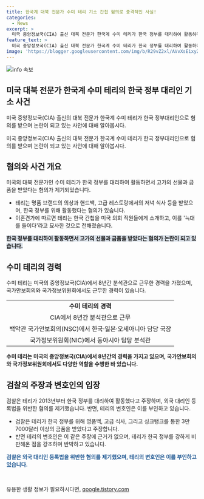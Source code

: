 ```yaml
---
title: 한국계 대북 전문가 수미 테리 기소 간첩 혐의로 충격적인 사실!
categories:
  - News
excerpt: >
  미국 중앙정보국(CIA) 출신 대북 전문가 한국계 수미 테리가 한국 정부를 대리하여 활동하며 고가의 선물 및 저녁 식사를 받았다는 혐의를 받고 기소되었다. 이는 한국 간첩을 미국 의회 직원들에게 소개하고 도왔다는 것으로 알려졌으며, 테리는 한국 정부를 위해 출연하고 기고해온 것으로 전해졌다. 이에 대한 검찰의 주장에 반발하는 테리의 변호인은 이를 왜곡하고 있으며, 사실이 밝혀지면 미국 정부의 실수가 드러날 것이라고 주장했다.
feature_text: >
  미국 중앙정보국(CIA) 출신 대북 전문가 한국계 수미 테리가 한국 정부를 대리하여 활동하며 고가의 선물 및 저녁 식사를 받았다는 혐의를 받고 기소되었다. 이는 한국 간첩을 미국 의회 직원들에게 소개하고 도왔다는 것으로 알려졌으며, 테리는 한국 정부를 위해 출연하고 기고해온 것으로 전해졌다. 이에 대한 검찰의 주장에 반발하는 테리의 변호인은 이를 왜곡하고 있으며, 사실이 밝혀지면 미국 정부의 실수가 드러날 것이라고 주장했다.
image: 'https://blogger.googleusercontent.com/img/b/R29vZ2xl/AVvXsEixyZcFfHzMRdzZMjFBmAUKJYCLCGyLL1o632UiGVXcaFdKo_bkvkuCioo0uUKlGfBVcT3P84aROyZIXSBEx3Aw5nCQ3pTgDom1WDC4m8eifvWiAmWEEVb4x6G_l8C0QH225ldMjyaFvpxGEBGNO37VmDTDMHGhJPq73UglMfDca1-0aw/s1600/blogspot.png'
---
```


<p><img src="https://blogger.googleusercontent.com/img/b/R29vZ2xl/AVvXsEixyZcFfHzMRdzZMjFBmAUKJYCLCGyLL1o632UiGVXcaFdKo_bkvkuCioo0uUKlGfBVcT3P84aROyZIXSBEx3Aw5nCQ3pTgDom1WDC4m8eifvWiAmWEEVb4x6G_l8C0QH225ldMjyaFvpxGEBGNO37VmDTDMHGhJPq73UglMfDca1-0aw/s1600/blogspot.png" alt="info 속보" /></p>

<h2 data-ke-size="size26">미국 대북 전문가 한국계 수미 테리의 한국 정부 대리인 기소 사건</h2>

<p>미국 중앙정보국(CIA) 출신의 대북 전문가 한국계 수미 테리가 한국 정부대리인으로 혐의를 받으며 논란이 되고 있는 사안에 대해 알아봅시다.</p>

<p data-ke-size="size16">미국 중앙정보국(CIA) 출신의 대북 전문가 한국계 수미 테리가 한국 정부대리인으로 혐의를 받으며 논란이 되고 있는 사안에 대해 알아봅시다.</p>

<h2 data-ke-size="size24">혐의와 사건 개요</h2>

<p>미국의 대북 전문가인 수미 테리가 한국 정부를 대리하여 활동하면서 고가의 선물과 금품을 받았다는 혐의가 제기되었습니다.</p>

<ul>
  <li>테리는 명품 브랜드의 의상과 핸드백, 고급 레스토랑에서의 저녁 식사 등을 받았으며, 한국 정부를 위해 활동했다는 혐의가 있습니다.</li>
  <li>이혼견가에 따르면 테리는 한국 간첩을 미국 의회 직원들에게 소개하고, 이를 '늑대를 들이다'라고 묘사한 것으로 전해졌습니다.</li>
</ul>

<p><b><span style="background-color: #21538527;">한국 정부를 대리하여 활동하면서 고가의 선물과 금품을 받았다는 혐의가 논란이 되고 있습니다.</span></b></p>

<h2 data-ke-size="size24">수미 테리의 경력</h2>

<p>수미 테리는 미국의 중앙정보국(CIA)에서 8년간 분석관으로 근무한 경력을 가졌으며, 국가안보회의와 국가정보위원회에서도 근무한 경력이 있습니다.</p>

<table>
  <tr>
    <td style="text-align: center; height: 17px;"><b>수미 테리의 경력</b></td>
  </tr>
  <tr>
    <td style="text-align: center; height: 17px;">CIA에서 8년간 분석관으로 근무</td>
  </tr>
  <tr>
    <td style="text-align: center; height: 17px;">백악관 국가안보회의(NSC)에서 한국·일본·오세아니아 담당 국장</td>
  </tr>
  <tr>
    <td style="text-align: center; height: 17px;">국가정보위원회(NIC)에서 동아시아 담당 분석관</td>
  </tr>
</table>

<p><b>수미 테리는 미국의 중앙정보국(CIA)에서 8년간의 경력을 가지고 있으며, 국가안보회의와 국가정보위원회에서도 다양한 역할을 수행한 바 있습니다.</b></p>

<h2 data-ke-size="size24">검찰의 주장과 변호인의 입장</h2>

<p>검찰은 테리가 2013년부터 한국 정부를 대리하여 활동했다고 주장하며, 외국 대리인 등록법을 위반한 혐의를 제기했습니다. 반면, 테리의 변호인은 이를 부인하고 있습니다.</p>

<ul>
  <li>검찰은 테리가 한국 정부를 위해 명품백, 고급 식사, 그리고 싱크탱크를 통한 3만 7000달러 이상의 금품을 받았다고 주장합니다.</li>
  <li>반면 테리의 변호인은 이 같은 주장에 근거가 없으며, 테리가 한국 정부를 강하게 비판해온 점을 강조하며 반박하고 있습니다.</li>
</ul>

<p><b><span style="color: #1a5490;">검찰은 외국 대리인 등록법을 위반한 혐의를 제기했으며, 테리의 변호인은 이를 부인하고 있습니다.</span></b></p>

<p data-ke-size="size16">&nbsp;</p>
유용한 생활 정보가 필요하시다면, <a href="https://qoogle.tistory.com" rel="dofollow">qoogle.tistory.com</a>


